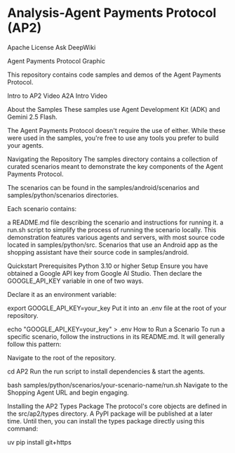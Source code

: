 # Analysis-Agent Payments Protocol (AP2)
Apache License Ask DeepWiki

Agent Payments Protocol Graphic

This repository contains code samples and demos of the Agent Payments Protocol.

Intro to AP2 Video
A2A Intro Video

About the Samples
These samples use Agent Development Kit (ADK) and Gemini 2.5 Flash.

The Agent Payments Protocol doesn't require the use of either. While these were used in the samples, you're free to use any tools you prefer to build your agents.

Navigating the Repository
The samples directory contains a collection of curated scenarios meant to demonstrate the key components of the Agent Payments Protocol.

The scenarios can be found in the samples/android/scenarios and samples/python/scenarios directories.

Each scenario contains:

a README.md file describing the scenario and instructions for running it.
a run.sh script to simplify the process of running the scenario locally.
This demonstration features various agents and servers, with most source code located in samples/python/src. Scenarios that use an Android app as the shopping assistant have their source code in samples/android.

Quickstart
Prerequisites
Python 3.10 or higher
Setup
Ensure you have obtained a Google API key from Google AI Studio. Then declare the GOOGLE_API_KEY variable in one of two ways.

Declare it as an environment variable:

export GOOGLE_API_KEY=your_key
Put it into an .env file at the root of your repository.

echo "GOOGLE_API_KEY=your_key" > .env
How to Run a Scenario
To run a specific scenario, follow the instructions in its README.md. It will generally follow this pattern:

Navigate to the root of the repository.

cd AP2
Run the run script to install dependencies & start the agents.

bash samples/python/scenarios/your-scenario-name/run.sh
Navigate to the Shopping Agent URL and begin engaging.

Installing the AP2 Types Package
The protocol's core objects are defined in the src/ap2/types directory. A PyPI package will be published at a later time. Until then, you can install the types package directly using this command:

uv pip install git+https